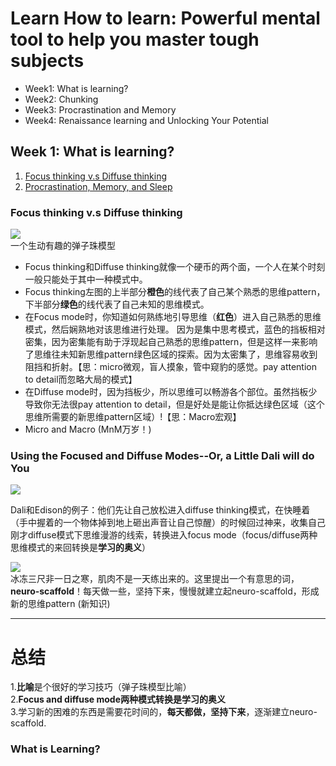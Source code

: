 # Learn How to learn: Powerful mental tool to help you master tough subjects
* Week1: What is learning?
* Week2: Chunking
* Week3: Procrastination and Memory
* Week4: Renaissance learning and Unlocking Your Potential

## Week 1: What is learning?
1. [Focus thinking v.s Diffuse thinking](#FocusthinkingvsDiffusethinking)
2. [Procrastination, Memory, and Sleep](#WhatisLearning)

### Focus thinking v.s Diffuse thinking

![](https://github.com/zhukuixi/RainyNight/blob/master/LearnHowToLearn/Image/L1_1.jpg)  
一个生动有趣的弹子珠模型

+ Focus thinking和Diffuse thinking就像一个硬币的两个面，一个人在某个时刻一般只能处于其中一种模式中。  
+ Focus thinking左图的上半部分**橙色**的线代表了自己某个熟悉的思维pattern，下半部分**绿色**的线代表了自己未知的思维模式。  
+ 在Focus mode时，你知道如何熟练地引导思维（**红色**）进入自己熟悉的思维模式，然后娴熟地对该思维进行处理。 因为是集中思考模式，蓝色的挡板相对密集，因为密集能有助于浮现起自己熟悉的思维pattern，但是这样一来影响了思维往未知新思维pattern绿色区域的探索。因为太密集了，思维容易收到阻挡和折射。【思：micro微观，盲人摸象，管中窥豹的感觉。pay attention to detail而忽略大局的模式】
+ 在Diffuse mode时，因为挡板少，所以思维可以畅游各个部位。虽然挡板少导致你无法很pay attention to detail，但是好处是能让你抵达绿色区域（这个思维所需要的新思维pattern区域）!【思：Macro宏观】
+ Micro and Macro (MnM万岁！)

### Using the Focused and Diffuse Modes--Or, a Little Dali will do You

![](https://github.com/zhukuixi/RainyNight/blob/master/LearnHowToLearn/Image/L1_2.png)

Dali和Edison的例子：他们先让自己放松进入diffuse thinking模式，在快睡着（手中握着的一个物体掉到地上砸出声音让自己惊醒）的时候回过神来，收集自己刚才diffuse模式下思维漫游的线索，转换进入focus mode（focus/diffuse两种思维模式的来回转换是**学习的奥义**）

![](https://github.com/zhukuixi/RainyNight/blob/master/LearnHowToLearn/Image/L1_3.jpg)  
冰冻三尺非一日之寒，肌肉不是一天练出来的。这里提出一个有意思的词，**neuro-scaffold**！每天做一些，坚持下来，慢慢就建立起neuro-scaffold，形成新的思维pattern (新知识)

***

# 总结
1.**比喻**是个很好的学习技巧（弹子珠模型比喻）  
2.**Focus and diffuse mode两种模式转换是学习的奥义**  
3.学习新的困难的东西是需要花时间的，**每天都做，坚持下来**，逐渐建立neuro-scaffold.


### What is Learning?  